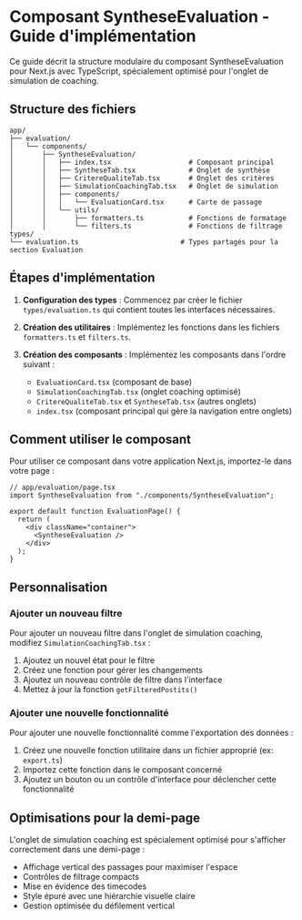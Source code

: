 # Composant SyntheseEvaluation - Guide d'implémentation

Ce guide décrit la structure modulaire du composant SyntheseEvaluation pour Next.js avec TypeScript, spécialement optimisé pour l'onglet de simulation de coaching.

## Structure des fichiers

```
app/
├── evaluation/
│   └── components/
│       ├── SyntheseEvaluation/
│       │   ├── index.tsx                   # Composant principal
│       │   ├── SyntheseTab.tsx             # Onglet de synthèse
│       │   ├── CritereQualiteTab.tsx       # Onglet des critères
│       │   ├── SimulationCoachingTab.tsx   # Onglet de simulation
│       │   ├── components/
│       │   │   └── EvaluationCard.tsx      # Carte de passage
│       │   └── utils/
│       │       ├── formatters.ts           # Fonctions de formatage
│       │       └── filters.ts              # Fonctions de filtrage
types/
└── evaluation.ts                         # Types partagés pour la section Evaluation
```

## Étapes d'implémentation

1. **Configuration des types** : Commencez par créer le fichier `types/evaluation.ts` qui contient toutes les interfaces nécessaires.
2. **Création des utilitaires** : Implémentez les fonctions dans les fichiers `formatters.ts` et `filters.ts`.
3. **Création des composants** : Implémentez les composants dans l'ordre suivant :

   - `EvaluationCard.tsx` (composant de base)
   - `SimulationCoachingTab.tsx` (onglet coaching optimisé)
   - `CritereQualiteTab.tsx` et `SyntheseTab.tsx` (autres onglets)
   - `index.tsx` (composant principal qui gère la navigation entre onglets)

## Comment utiliser le composant

Pour utiliser ce composant dans votre application Next.js, importez-le dans votre page :

```tsx
// app/evaluation/page.tsx
import SyntheseEvaluation from "./components/SyntheseEvaluation";

export default function EvaluationPage() {
  return (
    <div className="container">
      <SyntheseEvaluation />
    </div>
  );
}
```

## Personnalisation

### Ajouter un nouveau filtre

Pour ajouter un nouveau filtre dans l'onglet de simulation coaching, modifiez `SimulationCoachingTab.tsx` :

1. Ajoutez un nouvel état pour le filtre
2. Créez une fonction pour gérer les changements
3. Ajoutez un nouveau contrôle de filtre dans l'interface
4. Mettez à jour la fonction `getFilteredPostits()`

### Ajouter une nouvelle fonctionnalité

Pour ajouter une nouvelle fonctionnalité comme l'exportation des données :

1. Créez une nouvelle fonction utilitaire dans un fichier approprié (ex: `export.ts`)
2. Importez cette fonction dans le composant concerné
3. Ajoutez un bouton ou un contrôle d'interface pour déclencher cette fonctionnalité

## Optimisations pour la demi-page

L'onglet de simulation coaching est spécialement optimisé pour s'afficher correctement dans une demi-page :

- Affichage vertical des passages pour maximiser l'espace
- Contrôles de filtrage compacts
- Mise en évidence des timecodes
- Style épuré avec une hiérarchie visuelle claire
- Gestion optimisée du défilement vertical
